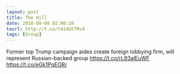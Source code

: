 ```yaml
---
layout: post
title: The Hill
date: 2018-08-08 02:00:20
tourl: http://t.co/t414UtTRv4
tags: [Group]
---
```

Former top Trump campaign aides create foreign lobbying firm, will represent Russian-backed group https://t.co/rL93alEuWF https://t.co/eGk1PqEORr